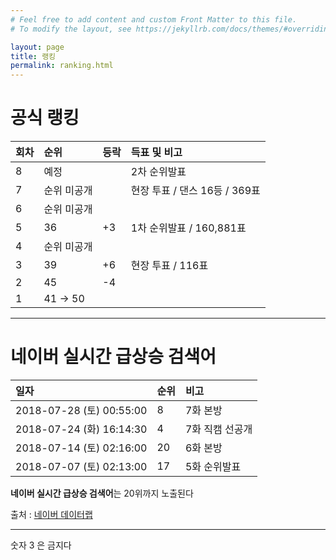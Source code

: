 ```yaml
---
# Feel free to add content and custom Front Matter to this file.
# To modify the layout, see https://jekyllrb.com/docs/themes/#overriding-theme-defaults

layout: page
title: 랭킹
permalink: ranking.html
---
```


# 공식 랭킹

| 회차          | 순위               | 등락   | 득표 및 비고 |
|:-------------|:------------------|:------|:----------|
| 8            | 예정               |       | 2차 순위발표             |
| 7            | 순위 미공개          |       | 현장 투표 / 댄스 16등 / 369표        |
| 6            | 순위 미공개          |       |                       |
| 5            | 36                | +3    | 1차 순위발표 / 160,881표  |
| 4            | 순위 미공개          |       |                       |
| 3            | 39                | +6    | 현장 투표 / 116표        |
| 2            | 45                | -4    |                       |
| 1            | 41 -> 50          |       |                       |

---

# 네이버 실시간 급상승 검색어

| 일자                     | 순위              |    비고    |
|:------------------------|:-----------------|:----------|
| 2018-07-28 (토) 00:55:00 | 8               | 7화 본방      |
| 2018-07-24 (화) 16:14:30 | 4               | 7화 직캠 선공개 |
| 2018-07-14 (토) 02:16:00 | 20              | 6화 본방      |
| 2018-07-07 (토) 02:13:00 | 17              | 5화 순위발표   |

**네이버 실시간 급상승 검색어**는 20위까지 노출된다 

출처 : [네이버 데이터랩](https://datalab.naver.com/keyword/realtimeSearch.naver?startDate=2017-03-29&endDate=2018-07-28&query=%EC%8B%9C%ED%83%80%EC%98%A4%20%EB%AF%B8%EC%9A%B0)

---

숫자 3 은 금지다